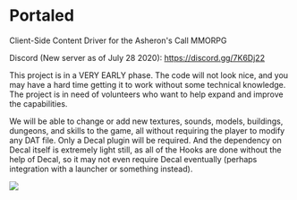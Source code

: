 # Portaled
Client-Side Content Driver for the Asheron's Call MMORPG

Discord (New server as of July 28 2020): https://discord.gg/7K6Dj22 


This project is in a VERY EARLY phase. The code will not look nice, and you may have a hard time getting it to work without some technical knowledge. The project is in need of volunteers who want to help expand and improve the capabilities.

We will be able to change or add new textures, sounds, models, buildings, dungeons, and skills to the game, all without requiring the player to modify any DAT file. Only a Decal plugin will be required. And the dependency on Decal itself is extremely light still, as all of the Hooks are done without the help of Decal, so it may not even require Decal eventually (perhaps integration with a launcher or something instead). 


![](https://i.imgur.com/hpj4cBE.png)

